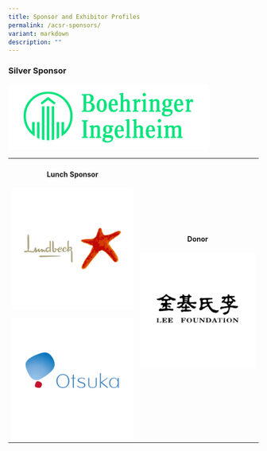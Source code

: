 ```yaml
---
title: Sponsor and Exhibitor Profiles
permalink: /acsr-sponsors/
variant: markdown
description: ""
---
```

<h3><strong>Silver Sponsor</strong></h3>
<p></p>
<div class="isomer-image-wrapper">
<img style="width: 80%;" height="auto" width="100%" alt="" src="/images/ASCRSponsors/BI2.png">
</div>
<table style="minWidth: 50px">
<colgroup>
<col>
<col>
</colgroup>
<tbody>
<tr>
<th rowspan="1" colspan="1">
<h4><strong>Lunch Sponsor</strong></h4>
<div class="isomer-image-wrapper">
<img style="width: 100%" height="auto" width="100%" alt="" src="/images/ASCRSponsors/Lundbeck_v2.png">
</div>
<p></p>
<div class="isomer-image-wrapper">
<img style="width: 100%" height="auto" width="100%" alt="" src="/images/ASCRSponsors/Otsuka_v2.png">
</div>
</th>
<th rowspan="1" colspan="1">
<h4><strong>Donor</strong></h4>
<div class="isomer-image-wrapper">
<img style="width: 100%" height="auto" width="100%" alt="" src="/images/ASCRSponsors/LeeFoundation_v2.png">
</div>
<p></p>
</th>
</tr>
</tbody>
</table>
<p></p>